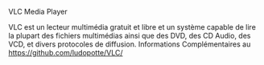 VLC Media Player

VLC est un lecteur multimédia gratuit et libre et un système capable de lire la plupart des fichiers 
multimédias ainsi que des DVD, des CD Audio, des VCD, et divers protocoles de diffusion. 
Informations Complémentaires au https://github.com/ludopotte/VLC/
